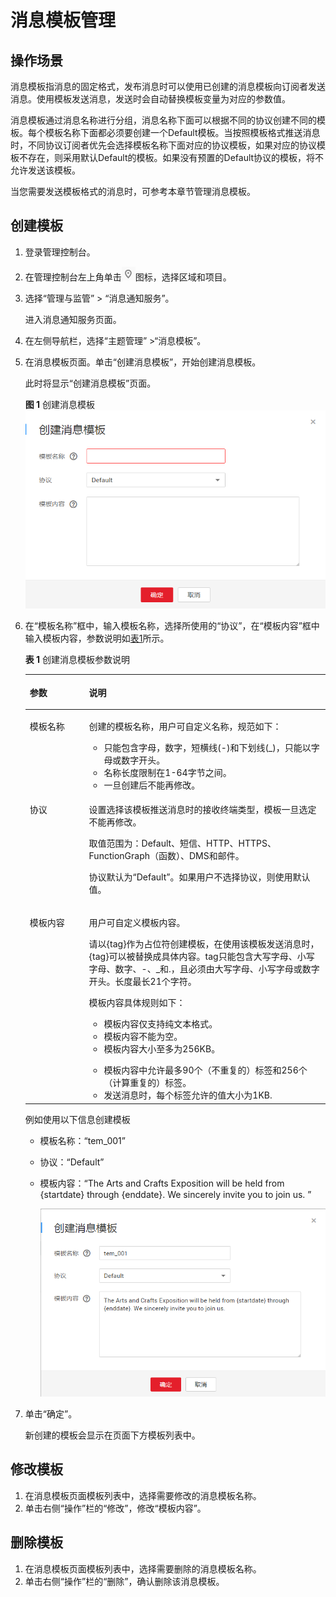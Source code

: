 # 消息模板管理<a name="zh-cn_topic_0043394889"></a>

## 操作场景<a name="section3499028611828"></a>

消息模板指消息的固定格式，发布消息时可以使用已创建的消息模板向订阅者发送消息。使用模板发送消息，发送时会自动替换模板变量为对应的参数值。

消息模板通过消息名称进行分组，消息名称下面可以根据不同的协议创建不同的模板。每个模板名称下面都必须要创建一个Default模板。当按照模板格式推送消息时，不同协议订阅者优先会选择模板名称下面对应的协议模板，如果对应的协议模板不存在，则采用默认Default的模板。如果没有预置的Default协议的模板，将不允许发送该模板。

当您需要发送模板格式的消息时，可参考本章节管理消息模板。

## 创建模板<a name="section66624127194914"></a>

1.  登录管理控制台。
2.  在管理控制台左上角单击![](figures/icon-region-7.png)图标，选择区域和项目。
3.  选择“管理与监管” \> “消息通知服务”。

    进入消息通知服务页面。

4.  在左侧导航栏，选择“主题管理” \>“消息模板”。
5.  在消息模板页面。单击“创建消息模板”，开始创建消息模板。

    此时将显示“创建消息模板”页面。

    **图 1**  创建消息模板<a name="fig10811161924211"></a>  
    ![](figures/创建消息模板-8.png "创建消息模板-8")

6.  在“模板名称”框中，输入模板名称，选择所使用的“协议”，在“模板内容”框中输入模板内容，参数说明如[表1](#table9567729153632)所示。

    **表 1**  创建消息模板参数说明

    <a name="table9567729153632"></a>
    <table><thead align="left"><tr id="row46643153153632"><th class="cellrowborder" valign="top" width="19.74%" id="mcps1.2.3.1.1"><p id="p45773798153632"><a name="p45773798153632"></a><a name="p45773798153632"></a><strong id="b633727016234"><a name="b633727016234"></a><a name="b633727016234"></a>参数</strong></p>
    </th>
    <th class="cellrowborder" valign="top" width="80.25999999999999%" id="mcps1.2.3.1.2"><p id="p16690171153632"><a name="p16690171153632"></a><a name="p16690171153632"></a><strong id="b4355688916234"><a name="b4355688916234"></a><a name="b4355688916234"></a>说明</strong></p>
    </th>
    </tr>
    </thead>
    <tbody><tr id="row15993813153632"><td class="cellrowborder" valign="top" width="19.74%" headers="mcps1.2.3.1.1 "><p id="p43710295164421"><a name="p43710295164421"></a><a name="p43710295164421"></a>模板名称</p>
    </td>
    <td class="cellrowborder" valign="top" width="80.25999999999999%" headers="mcps1.2.3.1.2 "><p id="p44258107153632"><a name="p44258107153632"></a><a name="p44258107153632"></a>创建的模板名称，用户可自定义名称，规范如下：</p>
    <a name="ul40971925153757"></a><a name="ul40971925153757"></a><ul id="ul40971925153757"><li>只能包含字母，数字，短横线(-)和下划线(_)，只能以字母或数字开头。</li><li>名称长度限制在1-64字节之间。</li><li>一旦创建后不能再修改。</li></ul>
    </td>
    </tr>
    <tr id="row62778644153632"><td class="cellrowborder" valign="top" width="19.74%" headers="mcps1.2.3.1.1 "><p id="p27643693164446"><a name="p27643693164446"></a><a name="p27643693164446"></a>协议</p>
    </td>
    <td class="cellrowborder" valign="top" width="80.25999999999999%" headers="mcps1.2.3.1.2 "><p id="p40584374104257"><a name="p40584374104257"></a><a name="p40584374104257"></a>设置选择该模板推送消息时的接收终端类型，模板一旦选定不能再修改。</p>
    <p id="p3419487117132"><a name="p3419487117132"></a><a name="p3419487117132"></a>取值范围为：Default、短信、HTTP、HTTPS、FunctionGraph（函数）、DMS和邮件。</p>
    <p id="p12468638104149"><a name="p12468638104149"></a><a name="p12468638104149"></a>协议默认为“Default”。如果用户不选择协议，则使用默认值。</p>
    </td>
    </tr>
    <tr id="row23418429162644"><td class="cellrowborder" valign="top" width="19.74%" headers="mcps1.2.3.1.1 "><p id="p32830814164510"><a name="p32830814164510"></a><a name="p32830814164510"></a>模板内容</p>
    </td>
    <td class="cellrowborder" valign="top" width="80.25999999999999%" headers="mcps1.2.3.1.2 "><p id="p5697748316413"><a name="p5697748316413"></a><a name="p5697748316413"></a>用户可自定义模板内容。</p>
    <p id="p29184378155831"><a name="p29184378155831"></a><a name="p29184378155831"></a>请以{tag}作为占位符创建模板，在使用该模板发送消息时，{tag}可以被替换成具体内容。tag只能包含大写字母、小写字母、数字、-、_和.，且必须由大写字母、小写字母或数字开头。长度最长21个字符。</p>
    <p id="p40948298155833"><a name="p40948298155833"></a><a name="p40948298155833"></a>模板内容具体规则如下：</p>
    <a name="ul24327004104111"></a><a name="ul24327004104111"></a><ul id="ul24327004104111"><li>模板内容仅支持纯文本格式。</li><li>模板内容不能为空。</li><li>模板内容大小至多为256KB。</li></ul>
    <a name="ul36563140155946"></a><a name="ul36563140155946"></a><ul id="ul36563140155946"><li>模板内容中允许最多90个（不重复的）标签和256个（计算重复的）标签。</li><li>发送消息时，每个标签允许的值大小为1KB.</li></ul>
    </td>
    </tr>
    </tbody>
    </table>

    例如使用以下信息创建模板

    -   模板名称：“tem\_001”
    -   协议：“Default”
    -   模板内容：“The Arts and Crafts Exposition will be held from \{startdate\} through \{enddate\}. We sincerely invite you to join us. ”

        ![](figures/创建消息模板.png)

7.  单击“确定”。

    新创建的模板会显示在页面下方模板列表中。


## 修改模板<a name="section10611263152222"></a>

1.  在消息模板页面模板列表中，选择需要修改的消息模板名称。
2.  单击右侧“操作”栏的“修改”，修改“模板内容”。

## 删除模板<a name="section14249229153134"></a>

1.  在消息模板页面模板列表中，选择需要删除的消息模板名称。
2.  单击右侧“操作”栏的“删除”，确认删除该消息模板。

